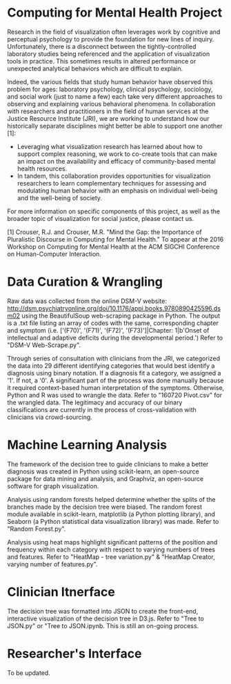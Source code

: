 # Computing for Mental Health Project

Research in the field of visualization often leverages work by cognitive and perceptual psychology to provide the foundation for new lines of inquiry. Unfortunately, there is a disconnect between the tightly-controlled laboratory studies being referenced and the application of visualization tools in practice. This sometimes results in altered performance or unexpected analytical behaviors which are difficult to explain.

Indeed, the various fields that study human behavior have observed this problem for ages: laboratory psychology, clinical psychology, sociology, and social work (just to name a few) each take very different approaches to observing and explaining various behavioral phenomena. In collaboration with researchers and practitioners in the field of human services at the Justice Resource Institute (JRI), we are working to understand how our historically separate disciplines might better be able to support one another [1]:

 - Leveraging what visualization research has learned about how to support complex reasoning, we work to co-create tools that can make an impact on the availability and efficacy of community-based mental health resources.
 - In tandem, this collaboration provides opportunities for visualization researchers to learn complementary techniques for assessing and modulating human behavior with an emphasis on individual well-being and the well-being of society.

For more information on specific components of this project, as well as the broader topic of visualization for social justice, please contact us.

[1] Crouser, R.J. and Crouser, M.R. "Mind the Gap: the Importance of Pluralistic Discourse in Computing for Mental Health." To appear at the 2016 Workshop on Computing for Mental Health at the ACM SIGCHI Conference on Human-Computer Interaction.

# Data Curation & Wrangling

Raw data was collected from the online DSM-V website: http://dsm.psychiatryonline.org/doi/10.1176/appi.books.9780890425596.dsm02 using the BeautifulSoup web-scraping package in Python. The output is a .txt file listing an array of codes with the same, corresponding chapter and symptom (i.e. ['(F70)', '(F71)', '(F72)', '(F73)']|Chapter: 1|b'Onset of intellectual and adaptive deficits during the developmental period.') Refer to "DSM-V Web-Scrape.py". 

Through series of consultation with clinicians from the JRI, we categorized the data into 29 different identifying categories that would best identify a diagnosis using binary notation. If a diagnosis fit a category, we assigned a '1'. If not, a '0'. A significant part of the process was done manually because it required context-based human interpretation of the symptoms. Otherwise, Python and R was used to wrangle the data. Refer to "160720 Pivot.csv" for the wrangled data. The legitimacy and accuracy of our binary classifications are currently in the process of cross-validation with clinicians via crowd-sourcing. 

# Machine Learning Analysis 

The framework of the decision tree to guide clinicians to make a better diagnosis was created in Python using scikit-learn, an open-source package for data mining and analysis, and Graphviz, an open-source software for graph visualization. 

Analysis using random forests helped determine whether the splits of the branches made by the decision tree were biased. The random forest module available in scikit-learn, matplotlib (a Python plotting library), and Seaborn (a Python statistical data visualization library) was made. Refer to "Random Forest.py". 

Analysis using heat maps highlight significant patterns of the position and frequency within each category with respect to varying numbers of trees and features. Refer to "HeatMap - tree variation.py" & "HeatMap Creator, varying number of features.py". 

# Clinician Itnerface 

The decision tree was formatted into JSON to create the front-end, interactive visualization of the decision tree in D3.js. Refer to "Tree to JSON.py" or "Tree to JSON.ipynb. This is still an on-going process. 

# Researcher's Interface
 To be updated. 

